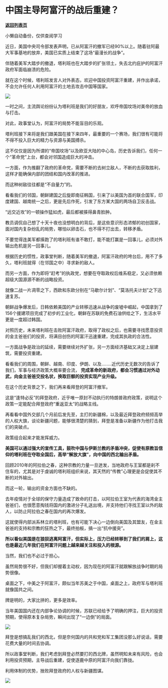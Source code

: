 # 中国主导阿富汗的战后重建？

[**返回列表页**](/gzh/政事堂2019)

小懒自动备份，仅供查阅学习

近日，美国中央司令部发表声明，已从阿富汗的撤军已经90%以上。随着驻阿最大军事基地的放弃，美国已实质上结束了这场“最漫长的战争”。

  

伴随着美军大踏步的撤退，塔利班也在大踏步的扩张领土，失去北约庇护的阿富汗政府军面临崩溃的危险。

  

就在这个时候，塔利班发言人对外表态，欢迎中国投资阿富汗重建，并作出承诺，不会允许任何人利用阿富汗的土地去攻击中国等国家。

  

![](https://mmbiz.qpic.cn/mmbiz_jpg/rxhS23yu8cOfb2XjAvFo90VKZUcfFEabXZzom0oSicXSCu0MibciccWRpl217tJy4q9zvK7Ojzq8ktYC29b9mYmLg/640?wx_fmt=jpeg)

  

一时之间，主流舆论纷纷认为塔利班是我们的好朋友，欢呼帝国坟场对美帝的放血与打击。

  

对此，政事堂认为，阿富汗的局势不能盲目的乐观。

  

塔利班接下来将是我们跟美国在接下来四年，最重要的一个赛场，我们很有可能将不得不投入巨大的精力与资源与美国搏杀。  

  

这不仅仅是因为所谓的“帝国坟场”以及欧亚大陆的中心岛，历史告诉我们，任何一个“革命党”上台，都会对邻国造成巨大的冲击。  

  

一方面，作为推翻了政府的革命党，需要不断的去树立敌人，不断的去获取胜利，这样才能确保内部的团结和国内改革的推进。

  

而这种树敌往往都是“不自量力”的。

  

看看我们的邻国，朝鲜建国之后旋即南征韩国，引来了以美国为首的联合国军，印度建国、越南统一之后，更是先后作死，引发了东方某大国的两场自卫反击战。

  

“远交近攻”的一顿操作猛如虎，最后都被揍得鼻青脸肿。

  

教员调侃自己想了十天十夜也没想明白的背后，是这些意识形态浓郁的初创国家，面对国内复杂纷乱的局势，哪怕以卵击石，也不得不打出去，转移矛盾。

  

不要觉得连美军都揍跑了的塔利班有谁不敢打，能不能打赢是一回事儿，必须对外输出危机是另一回事儿。

  

根据历史的惯性，政事堂判断，随着美军的撤退，阿富汗政府的垮台后，用不了多久，塔利班就得（在邻国之中）寻求新的敌人。  

  

而另一方面，作为即将“赶考”的执政党，想要在夺取政权后维系稳定，又必须依赖超级大国源源不断的战略投资。  

  

就像二战一片凋零之下，西欧和东欧分别在“马歇尔计划”、“莫洛托夫计划”之下迅速复苏。

  

朝鲜战争爆发后，日韩依赖美国的产业转移迅速从战争的废墟中崛起，中国拿到了156个援建项目完成了初步的工业化，朝鲜在苏联的免费石油供给之下，生活水平更是一度超过韩国。

  

对照历史，未来塔利班在击败阿富汗政府，取得了政权之后，也需要寻找愿意投资的金主爸爸们的投资，将满目创伤的阿富汗迅速重建，完成其执政的合法性。

  

一方面战争是政治的延续，需要继续对外扩张，另一方面经济基础又决定上层建筑，需要投资重建。

  

看看我们的周围，朝鲜、越南、印度、伊朗、以及........近代历史无数次的告诉了我们，军事与经济政策大概率要合流，
**完成革命的新政府，都会习惯通过对外动武，向金主爸爸交投名状，换取巨额的投资实现产业升级。**

  

在这个历史背景之下，我们再来看拜登的阿富汗撤军。

  

这是“逢特必反”的拜登政府，近乎唯一原封不动执行的特朗普政府政策，说明这个政策一定能配合拜登政府“重返亚太”的战略主线。  

  

再看看中国外交部几个月前后发先至，主打的新疆棉，以及最近拜登政府频频高举的人权大旗，谈论新疆问题，能够很清楚的猜到，拜登是准备以新疆作为他打击我们的突破点。  

  

政策组合起来才能发挥威力。

  

 **美国可以通过强大的宣传工具，鼓吹中国与伊斯兰教的矛盾冲突，促使有原教旨信仰的塔利班在夺取全国后，高举“解放大旗”，向中国的西北输出矛盾。**  

  

回顾2010年的阿拉伯之春，这种宗教的力量一旦迸发，当地政府与王室都是刹不住车的，尤其是对于虔诚的塔利班组织来说，其天然的“传教”心理更是会促使其不断的对外输出。  

  

而这一轮，输出的资金方面也不缺的。

  

去年疫情对于全球的保守力量造成了致命的打击，以阿拉伯王室为代表的海湾金主爸爸们，也很愿意掏钱将国内的激进分子礼送出境，并支持他们寻找王室以外的敌人，以防止阿拉伯之春在国内的再次爆发。

  

这就使得内部派系林立的塔利班，也有可能下决心一边倒向美国及其盟友，在金主爸爸的支持和宗教的狂热之下，最终拍板，搞一出“抗中援突”。

  

**所以看似美国是在狼狈逃离阿富汗，但实际上，压力已经转移到了我们的肩上，这也是最近几年我们在阿富汗问题上越来越关注和投入的根源。**  

  

当然，我们也不必过于担心。  

  

虽然局势很不好，但我们却握着主动权，因为现在的阿富汗就跟解放战争时期的局势很像。

  

桌面之下，中美之于阿富汗，颇似当年苏美之于中国，桌面之上，政府军与塔利班就像国共之间。  

  

牌是明的，大家比拼的，更多是效率。  

  

当年美国国内还在内部争论协调的时候，苏联已经给予了明确的押注，巨大的投资预期，使得原本复杂局势，瞬间出现了“一边倒”的局面。

  

![](https://mmbiz.qpic.cn/mmbiz_jpg/rxhS23yu8cOfb2XjAvFo90VKZUcfFEabPgwNRYLVGzH8VBezMlCVZHQoer7ibpPia4leibRPqDe1kHc110FDwy4Dw/640?wx_fmt=jpeg)

  

拜登是想搞乱我们的西北，但是奈何国内的共和党和军工集团没那么好说话，需要花费大量的时间去协调。  

  

所以政事堂判断，我们考虑到拜登必然要打的西北牌，虽然明知未来有风险，也会利用投资预期，主导战后重建，促使逐鹿中原的阿富汗向我们靠拢。

  

利用体制的优势，挫败拜登政府的人权与新疆图谋。

  

![](https://mmbiz.qpic.cn/mmbiz_png/rxhS23yu8cOfb2XjAvFo90VKZUcfFEab7EgAR1Wkx7M68mmkYasAelMgFbwatl2Bo1kfa8SQNohzqERsVMyRcw/640?wx_fmt=png)

